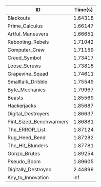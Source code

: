 |ID|Time(s)|
|-|-|
|Blackouts|1.64318|
|Prime_Calculus|1.66147|
|Artful_Maneuvers|1.66651|
|Rebooting_Rebels|1.71042|
|Computer_Crew|1.71159|
|Creed_Symbol|1.73417|
|Loose_Screws|1.73816|
|Grapevine_Squad|1.74611|
|Smalltalk_Dribble|1.75549|
|Byte_Mechanics|1.79967|
|Beasts|1.85569|
|Hackerjacks|1.85687|
|Digital_Destroyers|1.86637|
|Pint_Sized_Benchwarmers|1.86881|
|The_ERROR_List|1.87124|
|Rug_Heed_Bend|1.87282|
|The_Hit_Blunders|1.87781|
|Gonzo_Brutes|1.89254|
|Pseudo_Boom|1.89605|
|Digitally_Destroyed|2.44899|
|Key_to_Innovation|inf|
